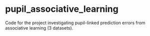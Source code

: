 # pupil_associative_learning
Code for the project investigating pupil-linked prediction errors from associative learning (3 datasets).
